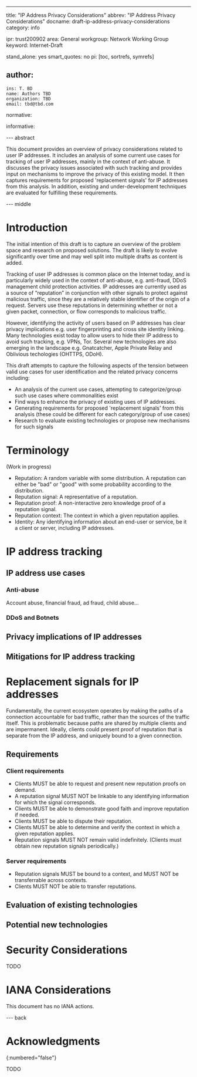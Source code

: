 ---
title: "IP Address Privacy Considerations"
abbrev: "IP Address Privacy Considerations"
docname: draft-ip-address-privacy-considerations
category: info

ipr: trust200902
area: General
workgroup: Network Working Group
keyword: Internet-Draft

stand_alone: yes
smart_quotes: no
pi: [toc, sortrefs, symrefs]

author:
 -
    ins: T. BD
    name: Authors TBD
    organization: TBD
    email: tbd@tbd.com
    


normative:

informative:




--- abstract

This document provides an overview of privacy considerations related to user IP addresses. It includes an analysis of some current use cases for tracking of user IP addresses, mainly in the context of anti-abuse. It discusses the privacy issues associated with such tracking and provides input on mechanisms to improve the privacy of this existing model. It then captures requirements for proposed 'replacement signals' for IP addresses from this analysis. In addition, existing and under-development techniques are evaluated for fulfilling these requirements.


--- middle

# Introduction

The initial intention of this draft is to capture an overview of the problem space and research on proposed solutions. The draft is likely to evolve significantly over time and may well split into multiple drafts as content is added.

Tracking of user IP addresses is common place on the Internet today, and is particularly widely used in the context of
anti-abuse, e.g. anti-fraud, DDoS management child protection activities. IP addresses are currently used as a source of
“reputation” in conjunction with other signals to protect against malicious traffic, since they are a relatively stable
identifier of the origin of a request. Servers use these reputations in determining whether or not a given packet, connection,
or flow corresponds to malicious traffic.

However, identifying the activity of users based on IP addresses has clear privacy implications e.g. user fingerprinting and cross site identity linking. Many technologies exist today to allow users to hide their IP address to avoid such tracking, e.g. VPNs, Tor. Several new technologies are also emerging in the landscape e.g. Gnatcatcher, Apple Private Relay and Oblivious techologies (OHTTPS, ODoH). 

This draft attempts to capture the following aspects of the tension between valid use cases for user identification and the related privacy concerns including:

* An analysis of the current use cases, attempting to categorize/group such use cases where commonalities exist
* Find ways to enhance the privacy of existing uses of IP addresses.
* Generating requirements for proposed 'replacement signals' from this analysis (these could be different for each category/group of use cases)
* Research to evaluate existing technologies or propose new mechanisms for such signals

# Terminology

(Work in progress)

- Reputation: A random variable with some distribution. A reputation can either be "bad" or "good" with some probability according to the distribution.
- Reputation signal: A representative of a reputation.
- Reputation proof: A non-interactive zero knowledge proof of a reputation signal.
- Reputation context: The context in which a given reputation applies.
- Identity: Any identifying information about an end-user or service, be it a client or server, including IP addresses.

# IP address tracking

## IP address use cases

### Anti-abuse

Account abuse, financial fraud, ad fraud, child abuse...

### DDoS and Botnets

## Privacy implications of IP addresses

## Mitigations for IP address tracking

# Replacement signals for IP addresses
 
Fundamentally, the current ecosystem operates by making the paths of a connection accountable for bad traffic, rather than the
sources of the traffic itself. This is problematic because paths are shared by multiple clients and are impermanent. Ideally,
clients could present proof of reputation that is separate from the IP address, and uniquely bound to a given connection.

## Requirements

### Client requirements

- Clients MUST be able to request and present new reputation proofs on demand.
- A reputation signal MUST NOT be linkable to any identifying information for which the signal corresponds.
- Clients MUST be able to demonstrate good faith and improve reputation if needed.
- Clients MUST be able to dispute their reputation.
- Clients MUST be able to determine and verify the context in which a given reputation applies.
- Reputation signals MUST NOT remain valid indefinitely. (Clients must obtain new reputation signals periodically.)

### Server requirements

- Reputation signals MUST be bound to a context, and MUST NOT be transferrable across contexts.
- Clients MUST NOT be able to transfer reputations.

## Evaluation of existing technologies

## Potential new technologies


# Security Considerations

TODO

# IANA Considerations

This document has no IANA actions.



--- back

# Acknowledgments
{:numbered="false"}

TODO
